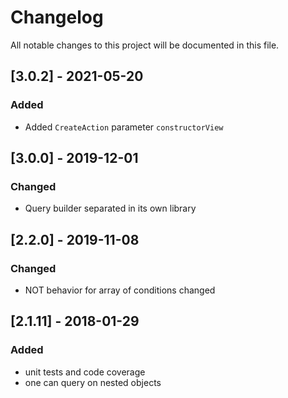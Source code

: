 # Changelog
All notable changes to this project will be documented in this file.

## [3.0.2] - 2021-05-20
### Added
- Added `CreateAction` parameter `constructorView`

## [3.0.0] - 2019-12-01
### Changed
- Query builder separated in its own library

## [2.2.0] - 2019-11-08
### Changed
- NOT behavior for array of conditions changed

## [2.1.11] - 2018-01-29
### Added
- unit tests and code coverage
- one can query on nested objects
